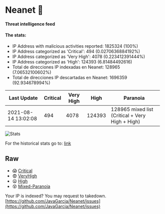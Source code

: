 # Neanet :hocho:
#### Threat intelligence feed
#### The stats:

- IP Address with malicious activities reported: 1825324 (100%)
- IP Address categorized as 'Critical':  494 (0.0270636884192%)
- IP Address categorized as 'Very High':  4078 (0.223412391444%)
- IP Address categorized as 'High':  124393 (6.81484492616)
- Total de direcciones IP indexadas en Neanet:  128965 (7.06532100602%)
- Total de direcciones IP descartadas en Neanet:  1696359 (92.934678994%)

| Last Update | Critical | Very High | High | Paranoia |
| --- | --- | --- | --- | --- |
| 2021-08-14 13:02:08 | 494 | 4078 | 124393 | 128965 mixed list (Critical + Very High + High)|

![Stats](https://docs.google.com/spreadsheets/d/e/2PACX-1vSnaNMIXVabIpDJjufMlzH7poXnshF3mgd8Is1g9ytUEzVsP5my4Trn8f-xkoLLQ38xpL3HtmUexLo6/pubchart?oid=501124687&format=image)

For the historical stats go to: [link](/stats.csv)
## Raw
- :scream: [Critical](https://raw.githubusercontent.com/JavaGarcia/Neanet/master/blacklists/neanet_critical.txt)
- :fearful: [VeryHigh](https://raw.githubusercontent.com/JavaGarcia/Neanet/master/blacklists/neanet_veryHigh.txtt)
- :frowning: [High](https://raw.githubusercontent.com/JavaGarcia/Neanet/master/blacklists/neanet_high.txt)
- :dizzy_face: [Mixed-Paranoia](https://raw.githubusercontent.com/JavaGarcia/Neanet/master/blacklists/neanet_all.txt)


Your IP is indexed? You may request to takedown. [https://github.com/JavaGarcia/Neanet/issues](https://github.com/JavaGarcia/Neanet/issues)




































































































































































































































































































































































































































































































































































































































































































































































































































































































































































































































































































































































































































































































































































































































































































































































































































































































































































































































































































































































































































































































































































































































































































































































































































































































































































































































































































































































































































































































































































































































































































































































































































































































































































































































































































































































































































































































































































































































































































































































































































































































































































































































































































































































































































































































































































































































































































































































































































































































































































































































































































































































































































































































































































































































































































































































































































































































































































































































































































































































































































































































































































































































































































































































































































































































































































































































































































































































































































































































































































































































































































































































































































































































































































































































































































































































































































































































































































































































































































































































































































































































































































































































































































































































